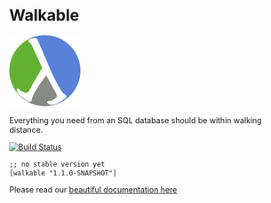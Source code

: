 # Walkable

![Walkable logo](doc/walkable.png)

Everything you need from an SQL database should be within walking
distance.

[![Build Status](https://travis-ci.com/walkable-server/walkable.svg?branch=master)](https://travis-ci.com/walkable-server/walkable)
```
;; no stable version yet
[walkable "1.1.0-SNAPSHOT"]
```

Please read our [beautiful documentation here](https://walkable.gitlab.io/)
